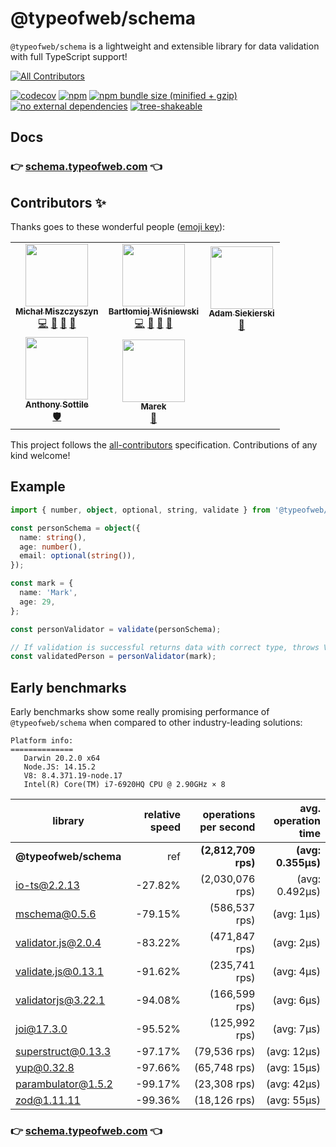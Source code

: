 # @typeofweb/schema

`@typeofweb/schema` is a lightweight and extensible library for data validation with full TypeScript support!

<!-- ALL-CONTRIBUTORS-BADGE:START - Do not remove or modify this section -->
[![All Contributors](https://img.shields.io/badge/all_contributors-5-orange.svg?style=flat-square)](#contributors-)
<!-- ALL-CONTRIBUTORS-BADGE:END -->

[![codecov](https://codecov.io/gh/typeofweb/schema/branch/main/graph/badge.svg?token=6DNCIHEEUO)](https://codecov.io/gh/typeofweb/schema)
[![npm](https://img.shields.io/npm/v/@typeofweb/schema.svg)](https://www.npmjs.com/package/@typeofweb/schema)
[![npm bundle size (minified + gzip)](https://badgen.net/bundlephobia/minzip/@typeofweb/schema)](https://bundlephobia.com/result?p=@typeofweb/schema)
[![no external dependencies](https://badgen.net/bundlephobia/dependency-count/@typeofweb/schema)](https://bundlephobia.com/result?p=@typeofweb/schema)
[![tree-shakeable](https://badgen.net/bundlephobia/tree-shaking/@typeofweb/schema)](https://bundlephobia.com/result?p=@typeofweb/schema)

## Docs

### 👉 [schema.typeofweb.com](https://schema.typeofweb.com/) 👈

## Contributors ✨

Thanks goes to these wonderful people ([emoji key](https://allcontributors.org/docs/en/emoji-key)):

<!-- ALL-CONTRIBUTORS-LIST:START - Do not remove or modify this section -->
<!-- prettier-ignore-start -->
<!-- markdownlint-disable -->
<table>
  <tr>
    <td align="center"><a href="https://typeofweb.com/"><img src="https://avatars0.githubusercontent.com/u/1338731?v=4?s=100" width="100px;" alt=""/><br /><sub><b>Michał Miszczyszyn</b></sub></a><br /><a href="https://github.com/typeofweb/schema/commits?author=mmiszy" title="Code">💻</a> <a href="#maintenance-mmiszy" title="Maintenance">🚧</a> <a href="#projectManagement-mmiszy" title="Project Management">📆</a> <a href="https://github.com/typeofweb/schema/pulls?q=is%3Apr+reviewed-by%3Ammiszy" title="Reviewed Pull Requests">👀</a></td>
    <td align="center"><a href="https://github.com/wisnie"><img src="https://avatars3.githubusercontent.com/u/47081011?v=4?s=100" width="100px;" alt=""/><br /><sub><b>Bartłomiej Wiśniewski</b></sub></a><br /><a href="https://github.com/typeofweb/schema/commits?author=wisnie" title="Code">💻</a> <a href="https://github.com/typeofweb/schema/pulls?q=is%3Apr+reviewed-by%3Awisnie" title="Reviewed Pull Requests">👀</a> <a href="https://github.com/typeofweb/schema/issues?q=author%3Awisnie" title="Bug reports">🐛</a> <a href="https://github.com/typeofweb/schema/commits?author=wisnie" title="Documentation">📖</a></td>
    <td align="center"><a href="https://github.com/AdamSiekierski"><img src="https://avatars0.githubusercontent.com/u/24841038?v=4?s=100" width="100px;" alt=""/><br /><sub><b>Adam Siekierski</b></sub></a><br /><a href="https://github.com/typeofweb/schema/pulls?q=is%3Apr+reviewed-by%3AAdamSiekierski" title="Reviewed Pull Requests">👀</a></td>
  </tr>
  <tr>
    <td align="center"><a href="https://github.com/asottile"><img src="https://avatars3.githubusercontent.com/u/1810591?v=4?s=100" width="100px;" alt=""/><br /><sub><b>Anthony Sottile</b></sub></a><br /><a href="#security-asottile" title="Security">🛡️</a></td>
    <td align="center"><a href="https://devalchemist.com"><img src="https://avatars.githubusercontent.com/u/1423385?v=4?s=100" width="100px;" alt=""/><br /><sub><b>Marek</b></sub></a><br /><a href="https://github.com/typeofweb/schema/commits?author=malydok" title="Documentation">📖</a></td>
  </tr>
</table>

<!-- markdownlint-restore -->
<!-- prettier-ignore-end -->

<!-- ALL-CONTRIBUTORS-LIST:END -->

This project follows the [all-contributors](https://github.com/all-contributors/all-contributors) specification. Contributions of any kind welcome!

## Example

```ts
import { number, object, optional, string, validate } from '@typeofweb/schema';

const personSchema = object({
  name: string(),
  age: number(),
  email: optional(string()),
});

const mark = {
  name: 'Mark',
  age: 29,
};

const personValidator = validate(personSchema);

// If validation is successful returns data with correct type, throws ValidationError otherwise
const validatedPerson = personValidator(mark);
```

## Early benchmarks

Early benchmarks show some really promising performance of `@typeofweb/schema` when compared to other industry-leading solutions:

```
Platform info:
==============
   Darwin 20.2.0 x64
   Node.JS: 14.15.2
   V8: 8.4.371.19-node.17
   Intel(R) Core(TM) i7-6920HQ CPU @ 2.90GHz × 8
```

| library               | relative speed | operations per second | avg. operation time |
| --------------------- | -------------: | --------------------: | ------------------: |
| **@typeofweb/schema** |            ref |   **(2,812,709 rps)** |  **(avg: 0.355μs)** |
| io-ts@2.2.13          |        -27.82% |       (2,030,076 rps) |      (avg: 0.492μs) |
| mschema@0.5.6         |        -79.15% |         (586,537 rps) |          (avg: 1μs) |
| validator.js@2.0.4    |        -83.22% |         (471,847 rps) |          (avg: 2μs) |
| validate.js@0.13.1    |        -91.62% |         (235,741 rps) |          (avg: 4μs) |
| validatorjs@3.22.1    |        -94.08% |         (166,599 rps) |          (avg: 6μs) |
| joi@17.3.0            |        -95.52% |         (125,992 rps) |          (avg: 7μs) |
| superstruct@0.13.3    |        -97.17% |          (79,536 rps) |         (avg: 12μs) |
| yup@0.32.8            |        -97.66% |          (65,748 rps) |         (avg: 15μs) |
| parambulator@1.5.2    |        -99.17% |          (23,308 rps) |         (avg: 42μs) |
| zod@1.11.11           |        -99.36% |          (18,126 rps) |         (avg: 55μs) |

### 👉 [schema.typeofweb.com](https://schema.typeofweb.com/) 👈
